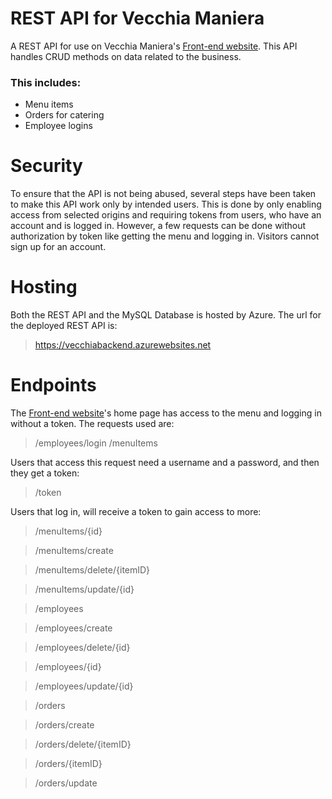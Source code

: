# REST API for Vecchia Maniera
A REST API for use on Vecchia Maniera's [Front-end website](https://vecchia-78929.web.app/). This API handles CRUD methods on data related to the business. 
### This includes:

* Menu items
* Orders for catering
* Employee logins

# Security
To ensure that the API is not being abused, several steps have been taken to make this API work only by intended users.
This is done by only enabling access from selected origins and requiring tokens from users, who have an account and is logged in.
However, a few requests can be done without authorization by token like getting the menu and logging in. 
Visitors cannot sign up for an account.

# Hosting
Both the REST API and the MySQL Database is hosted by Azure. The url for the deployed REST API is:
>https://vecchiabackend.azurewebsites.net


# Endpoints
The [Front-end website](https://vecchia-78929.web.app/)'s home page has access to the menu and logging in without a token. The requests used are:
> /employees/login
> /menuItems

Users that access this request need a username and a password, and then they get a token:
> /token

Users that log in, will receive a token to gain access to more:
> /menuItems/{id}

> /menuItems/create

> /menuItems/delete/{itemID}

> /menuItems/update/{id}

> /employees

> /employees/create

> /employees/delete/{id}

> /employees/{id}

> /employees/update/{id}

> /orders

> /orders/create

> /orders/delete/{itemID}

> /orders/{itemID}

> /orders/update


